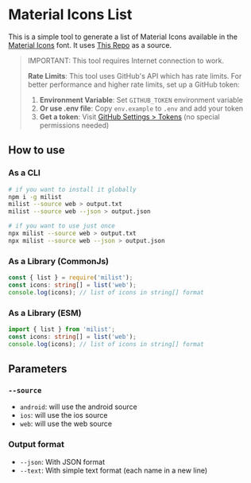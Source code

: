 # Material Icons List

This is a simple tool to generate a list of Material Icons available in the [Material Icons](https://fonts.google.com/icons) font. It uses [This Repo](https://github.com/google/material-design-icons) as a source.

> IMPORTANT: This tool requires Internet connection to work.
> 
> **Rate Limits**: This tool uses GitHub's API which has rate limits. For better performance and higher rate limits, set up a GitHub token:
> 
> 1. **Environment Variable**: Set `GITHUB_TOKEN` environment variable
> 2. **Or use .env file**: Copy `env.example` to `.env` and add your token
> 3. **Get a token**: Visit [GitHub Settings > Tokens](https://github.com/settings/tokens) (no special permissions needed)

## How to use

### As a CLI
```bash
# if you want to install it globally
npm i -g milist
milist --source web > output.txt
milist --source web --json > output.json

# if you want to use just once
npx milist --source web > output.txt
npx milist --source web --json > output.json
```

### As a Library (CommonJs)

```ts
const { list } = require('milist');
const icons: string[] = list('web');
console.log(icons); // list of icons in string[] format
```

### As a Library (ESM)

```ts
import { list } from 'milist';
const icons: string[] = list('web');
console.log(icons); // list of icons in string[] format
```

## Parameters

### `--source`

* `android`: will use the android source 
* `ios`: will use the ios source
* `web`: will use the web source

### Output format

* `--json`: With JSON format
* `--text`: With simple text format (each name in a new line)
